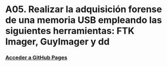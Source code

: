 # A05. Realizar la adquisición forense de una memoria USB empleando las siguientes herramientas: FTK Imager, GuyImager y dd

### [Acceder a GitHub Pages](https://alvarocarofdez.github.io/A05-Analisis-Forense/)